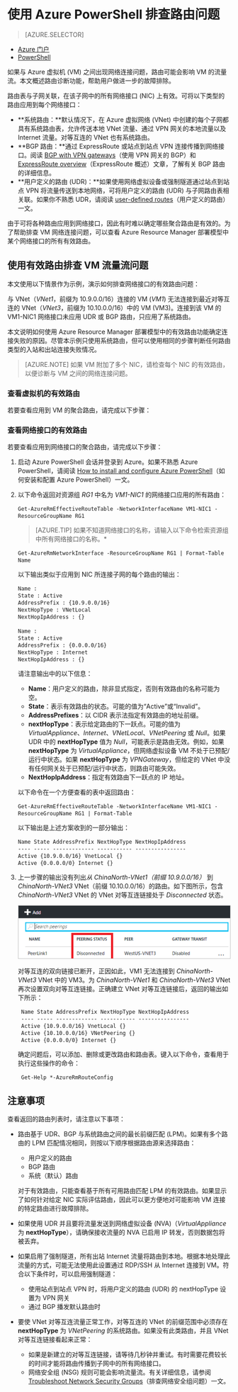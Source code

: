 <properties 
   pageTitle="排查路由问题 - PowerShell | Azure"
   description="了解如何使用 Azure PowerShell 在 Azure Resource Manager 部署模型中排查路由问题。"
   services="virtual-network"
   documentationCenter="na"
   authors="AnithaAdusumilli"
   manager="narayan"
   editor=""
   tags="azure-resource-manager"
/>  

<tags 
   ms.service="virtual-network"
   ms.devlang="na"
   ms.topic="article"
   ms.tgt_pltfrm="na"
   ms.workload="infrastructure-services"
   ms.date="09/23/2016"
   wacn.date="01/05/2017"
   ms.author="anithaa" />  


# 使用 Azure PowerShell 排查路由问题

> [AZURE.SELECTOR]
- [Azure 门户](/documentation/articles/virtual-network-routes-troubleshoot-portal/)
- [PowerShell](/documentation/articles/virtual-network-routes-troubleshoot-powershell/)

如果与 Azure 虚拟机 (VM) 之间出现网络连接问题，路由可能会影响 VM 的流量流。本文概述路由诊断功能，帮助用户做进一步的故障排除。

路由表与子网关联，在该子网中的所有网络接口 (NIC) 上有效。可将以下类型的路由应用到每个网络接口：

- **系统路由：**默认情况下，在 Azure 虚拟网络 (VNet) 中创建的每个子网都具有系统路由表，允许传送本地 VNet 流量、通过 VPN 网关的本地流量以及 Internet 流量。对等互连的 VNet 也有系统路由。
- **BGP 路由：**通过 ExpressRoute 或站点到站点 VPN 连接传播到网络接口。阅读 [BGP with VPN gateways](/documentation/articles/vpn-gateway-bgp-overview/)（使用 VPN 网关的 BGP）和 [ExpressRoute overview](/documentation/articles/expressroute-introduction/)（ExpressRoute 概述）文章，了解有关 BGP 路由的详细信息。
- **用户定义的路由 (UDR)：**如果使用网络虚拟设备或强制隧道通过站点到站点 VPN 将流量传送到本地网络，可将用户定义的路由 (UDR) 与子网路由表相关联。如果你不熟悉 UDR，请阅读 [user-defined routes](/documentation/articles/virtual-networks-udr-overview/#user-defined-routes)（用户定义的路由）一文。

由于可将各种路由应用到网络接口，因此有时难以确定哪些聚合路由是有效的。为了帮助排查 VM 网络连接问题，可以查看 Azure Resource Manager 部署模型中某个网络接口的所有有效路由。

## 使用有效路由排查 VM 流量流问题

本文使用以下情景作为示例，演示如何排查网络接口的有效路由问题：

与 VNet（*VNet1*，前缀为 10.9.0.0/16）连接的 VM (*VM1*) 无法连接到最近对等互连的 VNet（*VNet3*，前缀为 10.10.0.0/16）中的 VM (VM3)。连接到该 VM 的 VM1-NIC1 网络接口未应用 UDR 或 BGP 路由，只应用了系统路由。

本文说明如何使用 Azure Resource Manager 部署模型中的有效路由功能确定连接失败的原因。尽管本示例只使用系统路由，但可以使用相同的步骤判断任何路由类型的入站和出站连接失败情况。

>[AZURE.NOTE] 如果 VM 附加了多个 NIC，请检查每个 NIC 的有效路由，以便诊断与 VM 之间的网络连接问题。

### 查看虚拟机的有效路由

若要查看应用到 VM 的聚合路由，请完成以下步骤：

### 查看网络接口的有效路由

若要查看应用到网络接口的聚合路由，请完成以下步骤：

1.  启动 Azure PowerShell 会话并登录到 Azure。如果不熟悉 Azure PowerShell，请阅读 [How to install and configure Azure PowerShell](https://docs.microsoft.com/powershell/azureps-cmdlets-docs)（如何安装和配置 Azure PowerShell）一文。

2.  以下命令返回对资源组 *RG1* 中名为 *VM1-NIC1* 的网络接口应用的所有路由：

		Get-AzureRmEffectiveRouteTable -NetworkInterfaceName VM1-NIC1 -ResourceGroupName RG1

	>[AZURE.TIP] 如果不知道网络接口的名称，请输入以下命令检索资源组中所有网络接口的名称。*

	    Get-AzureRmNetworkInterface -ResourceGroupName RG1 | Format-Table Name

	以下输出类似于应用到 NIC 所连接子网的每个路由的输出：

		Name :
		State : Active
		AddressPrefix : {10.9.0.0/16}
		NextHopType : VNetLocal
		NextHopIpAddress : {}

		Name :
		State : Active
		AddressPrefix : {0.0.0.0/16}
		NextHopType : Internet
		NextHopIpAddress : {}

	请注意输出中的以下信息：
	- **Name**：用户定义的路由，除非显式指定，否则有效路由的名称可能为空。
	- **State**：表示有效路由的状态。可能的值为“Active”或“Invalid”。
	- **AddressPrefixes**：以 CIDR 表示法指定有效路由的地址前缀。
	- **nextHopType**：表示给定路由的下一跃点。可能的值为 *VirtualAppliance*、*Internet*、*VNetLocal*、*VNetPeering* 或 *Null*。如果 UDR 中的 **nextHopType** 值为 *Null*，可能表示是路由无效。例如，如果 **nextHopType** 为 *VirtualAppliance*，但网络虚拟设备 VM 不处于已预配/运行中状态。如果 **nextHopType** 为 *VPNGateway*，但给定的 VNet 中没有任何网关处于已预配/运行中状态，则路由可能失效。
	- **NextHopIpAddress**：指定有效路由下一跃点的 IP 地址。
    
	以下命令在一个方便查看的表中返回路由：

		Get-AzureRmEffectiveRouteTable -NetworkInterfaceName VM1-NIC1 -ResourceGroupName RG1 | Format-Table

	以下输出是上述方案收到的一部分输出：

		Name State AddressPrefix NextHopType NextHopIpAddress
		---- ----- ------------- ----------- ----------------
		Active {10.9.0.0/16} VnetLocal {}
		Active {0.0.0.0/0} Internet {}
	

3. 上一步骤的输出没有列出*从 *ChinaNorth-VNet1*（前缀 10.9.0.0/16）* 到 *ChinaNorth-VNet3* VNet（前缀 10.10.0.0/16）的路由。如下图所示，包含 *ChinaNorth-VNet3* VNet 的 VNet 对等互连链接处于 *Disconnected* 状态。
	
	![](./media/virtual-network-routes-troubleshoot-portal/image4.png)  


	对等互连的双向链接已断开，正因如此，VM1 无法连接到 *ChinaNorth-VNet3* VNet 中的 VM3。为 *ChinaNorth-VNet1* 和 *ChinaNorth-VNet3* VNet 再次设置双向对等互连链接。正确建立 VNet 对等互连链接后，返回的输出如下所示：

		Name State AddressPrefix NextHopType NextHopIpAddress
		---- ----- ------------- ----------- ----------------
		Active {10.9.0.0/16} VnetLocal {}
		Active {10.10.0.0/16} VNetPeering {}
		Active {0.0.0.0/0} Internet {}
		
	确定问题后，可以添加、删除或更改路由和路由表。键入以下命令，查看用于执行这些操作的命令：

		Get-Help *-AzureRmRouteConfig

## 注意事项

查看返回的路由列表时，请注意以下事项：

- 路由基于 UDR、BGP 与系统路由之间的最长前缀匹配 (LPM)。如果有多个路由的 LPM 匹配情况相同，则按以下顺序根据路由源来选择路由：
	- 用户定义的路由
	- BGP 路由
	- 系统（默认）路由

	对于有效路由，只能查看基于所有可用路由匹配 LPM 的有效路由。如果显示了如何针对给定 NIC 实际评估路由，因此可以更方便地对可能影响 VM 连接的特定路由进行故障排除。

- 如果使用 UDR 并且要将流量发送到网络虚拟设备 (NVA)（*VirtualAppliance* 为 **nextHopType**），请确保接收流量的 NVA 已启用 IP 转发，否则数据包将被丢弃。
- 如果启用了强制隧道，所有出站 Internet 流量将路由到本地。根据本地处理此流量的方式，可能无法使用此设置通过 RDP/SSH 从 Internet 连接到 VM。符合以下条件时，可以启用强制隧道：
	- 使用站点到站点 VPN 时，将用户定义的路由 (UDR) 的 nextHopType 设置为 VPN 网关
	- 通过 BGP 播发默认路由时
- 要使 VNet 对等互连流量正常工作，对等互连的 VNet 的前缀范围中必须存在 **nextHopType** 为 *VNetPeering* 的系统路由。如果没有此类路由，并且 VNet 对等互连链接看起来正常：
	- 如果是新建立的对等互连链接，请等待几秒钟并重试。有时需要花费较长的时间才能将路由传播到子网中的所有网络接口。
	- 网络安全组 (NSG) 规则可能会影响流量流。有关详细信息，请参阅 [Troubleshoot Network Security Groups](/documentation/articles/virtual-network-nsg-troubleshoot-powershell/)（排查网络安全组问题）一文。

<!---HONumber=Mooncake_1107_2016-->